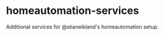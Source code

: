 homeautomation-services
=======================

Additional services for @stianeikland's homeautomation setup.
